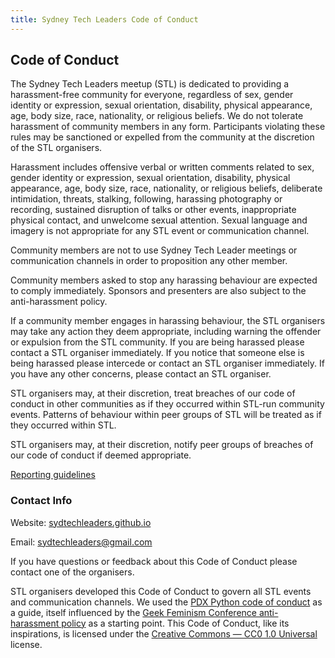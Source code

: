 ```yaml
---
title: Sydney Tech Leaders Code of Conduct
---
```


## Code of Conduct
The Sydney Tech Leaders meetup (STL) is dedicated to providing a harassment-free community for everyone, regardless of sex, gender identity or expression, sexual orientation, disability, physical appearance, age, body size, race, nationality, or religious beliefs. We do not tolerate harassment of community members in any form. Participants violating these rules may be sanctioned or expelled from the community at the discretion of the STL organisers.

Harassment includes offensive verbal or written comments related to sex, gender identity or expression, sexual orientation, disability, physical appearance, age, body size, race, nationality, or religious beliefs, deliberate intimidation, threats, stalking, following, harassing photography or recording, sustained disruption of talks or other events, inappropriate physical contact, and unwelcome sexual attention. Sexual language and imagery is not appropriate for any STL event or communication channel. 

Community members are not to use Sydney Tech Leader meetings or communication channels in order to proposition any other member.

Community members asked to stop any harassing behaviour are expected to comply immediately. Sponsors and presenters are also subject to the anti-harassment policy.

If a community member engages in harassing behaviour, the STL organisers may take any action they deem appropriate, including warning the offender or expulsion from the STL community. If you are being harassed please contact a STL organiser immediately. If you notice that someone else is being harassed please intercede or contact an STL organiser immediately. If you have any other concerns, please contact an STL organiser.

STL organisers may, at their discretion, treat breaches of our code of conduct in other communities as if they occurred within STL-run community events. Patterns of behaviour within peer groups of STL will be treated as if they occurred within STL. 

STL organisers may, at their discretion, notify peer groups of breaches of our code of conduct if deemed appropriate.

[Reporting guidelines](/coc_reporting)

### Contact Info
Website: [sydtechleaders.github.io](https://sydtechleaders.github.io)

Email: [sydtechleaders@gmail.com](mailto:sydtechleaders@gmail.com)



If you have questions or feedback about this Code of Conduct please contact one of the organisers.

STL organisers developed this Code of Conduct to govern all STL events and communication channels. We used the [PDX Python code of conduct](https://www.meetup.com/pdxpython/pages/12061872/Code_of_Conduct/) as a guide, itself influenced by the [Geek Feminism Conference anti-harassment policy](http://geekfeminism.wikia.com/wiki/Conference_anti-harassment/Policy) as a starting point. This Code of Conduct, like its inspirations, is licensed under the [Creative Commons — CC0 1.0 Universal](http://creativecommons.org/publicdomain/zero/1.0/) license.